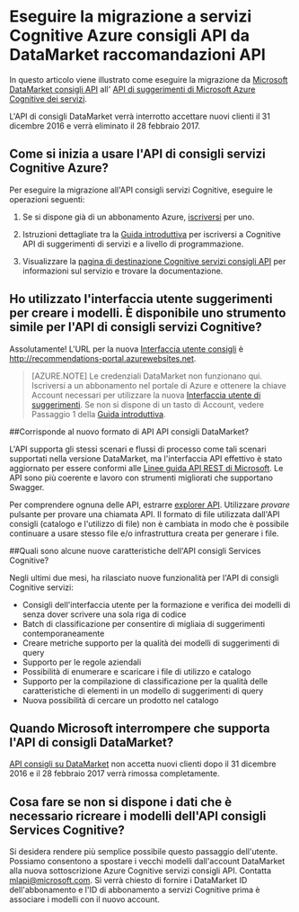 
<properties
    pageTitle="Eseguire la migrazione a servizi Cognitive Azure consigli API da DataMarket raccomandazioni API | Microsoft Azure"
    description="Azure apprendimento consigli - la migrazione al servizio cognitive consigli"
    services="cognitive-services"
    documentationCenter=""
    authors="luiscabrer"
    manager="jhubbard"
    editor="cgronlun"/>

<tags
    ms.service="cognitive-services"
    ms.workload="data-services"
    ms.tgt_pltfrm="na"
    ms.devlang="na"
    ms.topic="article"
    ms.date="09/01/2016"
    ms.author="luisca"/>


# <a name="migrate-to-azure-cognitive-services-recommendations-api-from-the-datamarket-recommendations-api"></a>Eseguire la migrazione a servizi Cognitive Azure consigli API da DataMarket raccomandazioni API
In questo articolo viene illustrato come eseguire la migrazione da [Microsoft DataMarket consigli API](https://datamarket.azure.com/dataset/amla/recommendations) all' [API di suggerimenti di Microsoft Azure Cognitive dei servizi](https://www.microsoft.com/cognitive-services/en-us/recommendations-api).

L'API di consigli DataMarket verrà interrotto accettare nuovi clienti il 31 dicembre 2016 e verrà eliminato il 28 febbraio 2017.

## <a name="how-do-i-start-using-the-azure-cognitive-services-recommendations-api"></a>Come si inizia a usare l'API di consigli servizi Cognitive Azure?

Per eseguire la migrazione all'API consigli servizi Cognitive, eseguire le operazioni seguenti:

1.  Se si dispone già di un abbonamento Azure, [iscriversi](https://portal.azure.com/#create/Microsoft.CognitiveServices/apitype/Recommendations/pricingtier/S1) per uno. 

1.  Istruzioni dettagliate tra la [Guida introduttiva](cognitive-services-recommendations-quick-start.md) per iscriversi a Cognitive API di suggerimenti di servizi e a livello di programmazione. 

1.  Visualizzare la [pagina di destinazione Cognitive servizi consigli API](https://www.microsoft.com/cognitive-services/en-us/recommendations-api) per informazioni sul servizio e trovare la documentazione.

## <a name="i-used-the-recommendations-ui-to-build-my-models-is-there-a-similar-tool-for-the-cognitive-services-recommendations-api"></a>Ho utilizzato l'interfaccia utente suggerimenti per creare i modelli. È disponibile uno strumento simile per l'API di consigli servizi Cognitive?

Assolutamente! L'URL per la nuova [Interfaccia utente consigli](http://recommendations-portal.azurewebsites.net/) è http://recommendations-portal.azurewebsites.net. 

>[AZURE.NOTE] Le credenziali DataMarket non funzionano qui. Iscriversi a un abbonamento nel portale di Azure e ottenere la chiave Account necessari per utilizzare la nuova [Interfaccia utente di suggerimenti](http://recommendations-portal.azurewebsites.net/).
Se non si dispone di un tasto di Account, vedere Passaggio 1 della [Guida introduttiva](cognitive-services-recommendations-quick-start.md).

##<a name="is-the-new-api-format-the-same-as-the-datamarket-recommendations-api"></a>Corrisponde al nuovo formato di API API consigli DataMarket?

L'API supporta gli stessi scenari e flussi di processo come tali scenari supportati nella versione DataMarket, ma l'interfaccia API effettivo è stato aggiornato per essere conformi alle [Linee guida API REST di Microsoft](https://github.com/Microsoft/api-guidelines/blob/master/Guidelines.md). Le API sono più coerente e lavoro con strumenti migliorati che supportano Swagger.

Per comprendere ognuna delle API, estrarre [explorer API](https://westus.dev.cognitive.microsoft.com/docs/services/Recommendations.V4.0/operations/56f30d77eda5650db055a3db).
Utilizzare *provare* pulsante per provare una chiamata API. Il formato di file utilizzata dall'API consigli (catalogo e l'utilizzo di file) non è cambiata in modo che è possibile continuare a usare stesso file e/o infrastruttura creata per generare i file.

##<a name="what-are-some-new-features-in-the-cognitive-services-recommendations-api"></a>Quali sono alcune nuove caratteristiche dell'API consigli Services Cognitive?

Negli ultimi due mesi, ha rilasciato nuove funzionalità per l'API di consigli Cognitive servizi:
-   Consigli dell'interfaccia utente per la formazione e verifica dei modelli di senza dover scrivere una sola riga di codice
-   Batch di classificazione per consentire di migliaia di suggerimenti contemporaneamente
-   Creare metriche supporto per la qualità dei modelli di suggerimenti di query
-   Supporto per le regole aziendali
-   Possibilità di enumerare e scaricare i file di utilizzo e catalogo
-   Supporto per la compilazione di classificazione per la qualità delle caratteristiche di elementi in un modello di suggerimenti di query
-   Nuova possibilità di cercare un prodotto nel catalogo

## <a name="when-does-microsoft-stop-supporting-the-datamarket-recommendations-api"></a>Quando Microsoft interrompere che supporta l'API di consigli DataMarket?

[API consigli su DataMarket](https://datamarket.azure.com/dataset/amla/recommendations) non accetta nuovi clienti dopo il 31 dicembre 2016 e il 28 febbraio 2017 verrà rimossa completamente. 

## <a name="what-if-i-dont-have-the-data-that-i-need-to-recreate-my-models-in-the-cognitive-services-recommendations-api"></a>Cosa fare se non si dispone i dati che è necessario ricreare i modelli dell'API consigli Services Cognitive?

Si desidera rendere più semplice possibile questo passaggio dell'utente. Possiamo consentono a spostare i vecchi modelli dall'account DataMarket alla nuova sottoscrizione Azure Cognitive servizi consigli API. Contatta [mlapi@microsoft.com](mailto://mlapi@microsoft.com). Si verrà chiesto di fornire i DataMarket ID dell'abbonamento e l'ID di abbonamento a servizi Cognitive prima è associare i modelli con il nuovo account.
